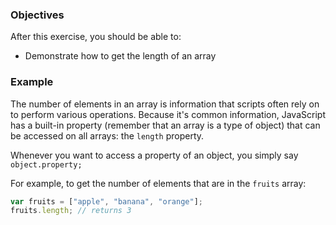 <!--{ ids:[183], language:'JavaScript', type:'workshop', order: 2, name:'Array Length', description:'The number of elements in an array' } -->

### Objectives

After this exercise, you should be able to:

- Demonstrate how to get the length of an array

### Example

The number of elements in an array is information that scripts often rely on to perform various operations. Because it's common information, JavaScript has a built-in property (remember that an array is a type of object) that can be accessed on all arrays: the `length` property.

Whenever you want to access a property of an object, you simply say ```object.property;```

For example, to get the number of elements that are in the `fruits` array:

```js
var fruits = ["apple", "banana", "orange"];
fruits.length; // returns 3
```
